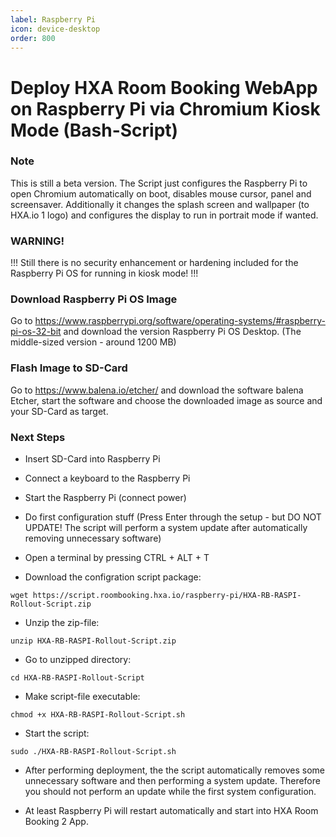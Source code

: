 ```yaml
---
label: Raspberry Pi
icon: device-desktop
order: 800
---
```


# Deploy HXA Room Booking WebApp on Raspberry Pi via Chromium Kiosk Mode (Bash-Script)

### Note

This is still a beta version. The Script just configures the Raspberry Pi to open Chromium automatically on boot, disables mouse cursor, panel and screensaver. Additionally it changes the splash screen and wallpaper (to HXA.io 1 logo) and configures the display to run in portrait mode if wanted.

### WARNING!
!!!
Still there is no security enhancement or hardening included for the Raspberry Pi OS for running in kiosk mode!
!!!

### Download Raspberry Pi OS Image

Go to https://www.raspberrypi.org/software/operating-systems/#raspberry-pi-os-32-bit and download the version Raspberry Pi OS Desktop. (The middle-sized version - around 1200 MB)

### Flash Image to SD-Card

Go to https://www.balena.io/etcher/ and download the software balena Etcher, start the software and choose the downloaded image as source and your SD-Card as target.

### Next Steps

- Insert SD-Card into Raspberry Pi
- Connect a keyboard to the Raspberry Pi
- Start the Raspberry Pi (connect power)
- Do first configuration stuff (Press Enter through the setup - but DO NOT UPDATE! The script will perform a system update after automatically removing unnecessary software)
- Open a terminal by pressing CTRL + ALT + T

- Download the configration script package:

`wget https://script.roombooking.hxa.io/raspberry-pi/HXA-RB-RASPI-Rollout-Script.zip`

- Unzip the zip-file:

`unzip HXA-RB-RASPI-Rollout-Script.zip`

- Go to unzipped directory:

`cd HXA-RB-RASPI-Rollout-Script`

- Make script-file executable:

`chmod +x HXA-RB-RASPI-Rollout-Script.sh`

- Start the script:

`sudo ./HXA-RB-RASPI-Rollout-Script.sh`

- After performing deployment, the the script automatically removes some unnecessary software and then performing a system update. Therefore you should not perform an update while the first system configuration.

- At least Raspberry Pi will restart automatically and start into HXA Room Booking 2 App.
